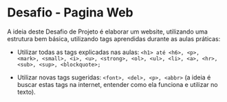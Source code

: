 # Desafio - Pagina Web

A ideia deste Desafio de Projeto é elaborar um website, utilizando uma estrutura bem básica, utilizando tags aprendidas durante as aulas práticas:

- Utilizar todas as tags explicadas nas aulas: ```<h1> até <h6>, <p>, <mark>, <small>, <i>, <u>, <strong>, <ol>, <ul>, <li>, <a>, <hr>, <sub>, <sup>, <blockquote>;```

- Utilizar novas tags sugeridas: ```<font>, <del>, <p>, <abbr>``` (a ideia é buscar estas tags na internet, entender como ela funciona e utilizar no texto).
